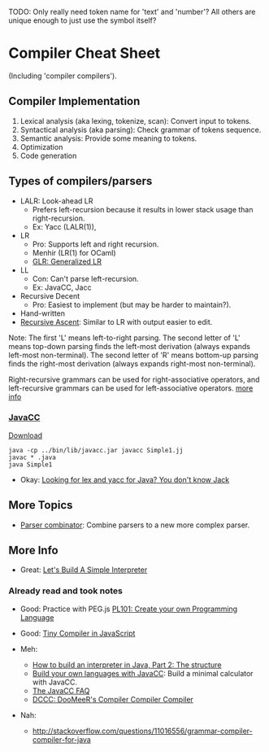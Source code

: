 TODO: Only really need token name for 'text' and 'number'? All others are unique enough to just use the symbol itself?


# Compiler Cheat Sheet
(Including 'compiler compilers').



## Compiler Implementation

1. Lexical analysis (aka lexing, tokenize, scan): Convert input to tokens.
2. Syntactical analysis (aka parsing): Check grammar of tokens sequence.
3. Semantic analysis: Provide some meaning to tokens.
4. Optimization
5. Code generation



## Types of compilers/parsers

- LALR: Look-ahead LR
  - Prefers left-recursion because it results in lower stack usage than right-recursion.
  - Ex: Yacc (LALR(1)),
- LR
  - Pro: Supports left and right recursion.
  - Menhir (LR(1) for OCaml)
  - [GLR: Generalized LR](https://en.wikipedia.org/wiki/GLR_parser)
- LL
  - Con: Can't parse left-recursion.
  - Ex: JavaCC, Jacc
- Recursive Decent
  - Pro: Easiest to implement (but may be harder to maintain?).
- Hand-written
- [Recursive Ascent](https://en.wikipedia.org/wiki/Recursive_ascent_parser): Similar to LR with output easier to edit.

Note: The first 'L' means left-to-right parsing. The second letter of 'L' means top-down parsing finds the left-most derivation (always expands left-most non-terminal). The second letter of 'R' means bottom-up parsing finds the right-most derivation (always expands right-most non-terminal).

Right-recursive grammars can be used for right-associative operators, and left-recursive grammars can be used for left-associative operators. [more info](http://www.cs.man.ac.uk/~pjj/cs212/ho/node5.html#SECTION00052000000000000000)


### [JavaCC](https://javacc.java.net/)
[Download](https://java.net/projects/javacc/downloads)

    java -cp ../bin/lib/javacc.jar javacc Simple1.jj
    javac * .java
    java Simple1


- Okay: [Looking for lex and yacc for Java? You don't know Jack](http://www.javaworld.com/article/2077315/java-app-dev/looking-for-lex-and-yacc-for-java--you-don-t-know-jack.html)



## More Topics
- [Parser combinator](https://en.wikipedia.org/wiki/Parser_combinator): Combine parsers to a new more complex parser.



## More Info
- Great: [Let's Build A Simple Interpreter](https://ruslanspivak.com/lsbasi-part1/)


### Already read and took notes

- Good: Practice with PEG.js [PL101: Create your own Programming Language](http://nathansuniversity.com/pegs.html)
- Good: [Tiny Compiler in JavaScript](https://github.com/thejameskyle/the-super-tiny-compiler/blob/master/super-tiny-compiler.js)

- Meh:
  - [How to build an interpreter in Java, Part 2: The structure](http://www.javaworld.com/article/2076954/core-java/how-to-build-an-interpreter-in-java--part-2--the-structure.html)
  - [Build your own languages with JavaCC](http://www.javaworld.com/article/2076269/learn-java/build-your-own-languages-with-javacc.html): Build a minimal calculator with JavaCC.
  - [The JavaCC FAQ](http://www.engr.mun.ca/~theo/JavaCC-FAQ/javacc-faq-moz.htm)
  - [DCCC: DooMeeR's Compiler Compiler Compiler](http://www.doomeer.com/dccc.html)

- Nah:
  - http://stackoverflow.com/questions/11016556/grammar-compiler-compiler-for-java
